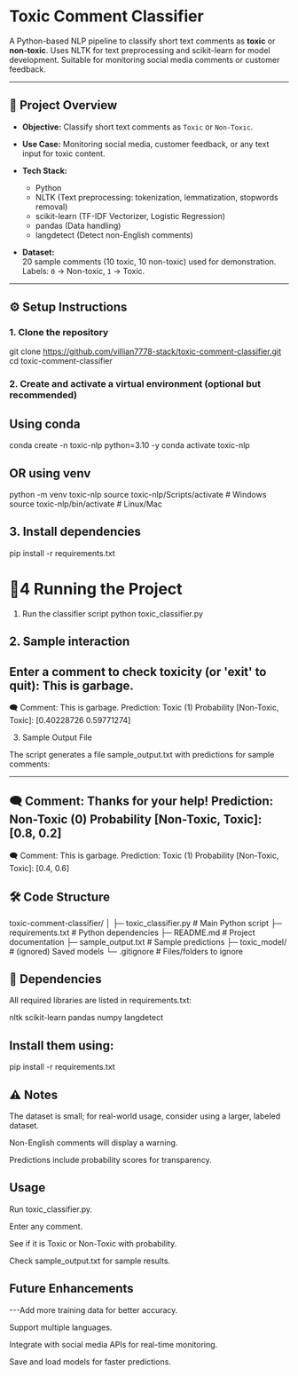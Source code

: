 # Toxic Comment Classifier

A Python-based NLP pipeline to classify short text comments as **toxic** or **non-toxic**. Uses NLTK for text preprocessing and scikit-learn for model development. Suitable for monitoring social media comments or customer feedback.

---

## 📌 Project Overview

- **Objective:** Classify short text comments as `Toxic` or `Non-Toxic`.
- **Use Case:** Monitoring social media, customer feedback, or any text input for toxic content.
- **Tech Stack:**
  - Python
  - NLTK (Text preprocessing: tokenization, lemmatization, stopwords removal)
  - scikit-learn (TF-IDF Vectorizer, Logistic Regression)
  - pandas (Data handling)
  - langdetect (Detect non-English comments)

- **Dataset:**  
  20 sample comments (10 toxic, 10 non-toxic) used for demonstration.  
  Labels: `0` → Non-toxic, `1` → Toxic.

---

## ⚙️ Setup Instructions

### 1. Clone the repository

git clone https://github.com/villian7778-stack/toxic-comment-classifier.git
cd toxic-comment-classifier



### 2. Create and activate a virtual environment (optional but recommended)  
## Using conda 
     
conda create -n toxic-nlp python=3.10 -y
conda activate toxic-nlp

## OR using venv
python -m venv toxic-nlp
source toxic-nlp/Scripts/activate   # Windows
source toxic-nlp/bin/activate       # Linux/Mac

## 3. Install dependencies
pip install -r requirements.txt


# 🚀4 Running the Project
1. Run the classifier script
python toxic_classifier.py




## 2. Sample interaction
Enter a comment to check toxicity (or 'exit' to quit): This is garbage.
---------------------------------------------------
🗨️ Comment: This is garbage.
Prediction: Toxic (1)
Probability [Non-Toxic, Toxic]: [0.40228726 0.59771274]

3. Sample Output File

The script generates a file sample_output.txt with predictions for sample comments:

---------------------------------------------------
🗨️ Comment: Thanks for your help!
Prediction: Non-Toxic (0)
Probability [Non-Toxic, Toxic]: [0.8, 0.2]
---------------------------------------------------
🗨️ Comment: This is garbage.
Prediction: Toxic (1)
Probability [Non-Toxic, Toxic]: [0.4, 0.6]



## 🛠️ Code Structure
toxic-comment-classifier/
│
├─ toxic_classifier.py       # Main Python script
├─ requirements.txt          # Python dependencies
├─ README.md                 # Project documentation
├─ sample_output.txt         # Sample predictions
├─ toxic_model/              # (ignored) Saved models
└─ .gitignore                # Files/folders to ignore


## 📝 Dependencies

All required libraries are listed in requirements.txt:

nltk
scikit-learn
pandas
numpy
langdetect


## Install them using:

pip install -r requirements.txt

## ⚠️ Notes

The dataset is small; for real-world usage, consider using a larger, labeled dataset.

Non-English comments will display a warning.

Predictions include probability scores for transparency.

## Usage

Run toxic_classifier.py.

Enter any comment.

See if it is Toxic or Non-Toxic with probability.

Check sample_output.txt for sample results.

## Future Enhancements

---Add more training data for better accuracy.

Support multiple languages.

Integrate with social media APIs for real-time monitoring.

Save and load models for faster predictions.